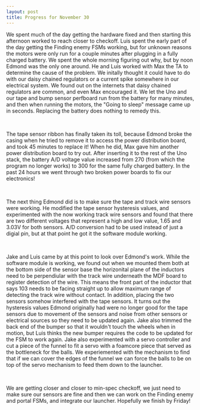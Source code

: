 ```yaml
---
layout: post
title: Progress for November 30
---
```


<p>
We spent much of the day getting the hardware fixed and then starting this afternoon worked to reach closer to checkoff. Luis spent the early part of the day getting the Finding enemy FSMs working, but for unknown reasons the motors were only run for a couple minutes after plugging in a fully charged battery. We spent the whole morning figuring out why, but by noon Edmond was the only one around. He and Luis worked with Max the TA to determine the cause of the problem. We initally thought it could have to do with our daisy chained regulators or a current spike somewhere in our electrical system. We found out on the internets that daisy chained regulators are common, and even Max encouraged it. We let the Uno and our tape and bump sensor perfboard run from the battery for many minutes, and then when running the motors, the "Going to sleep" message came up in seconds. Replacing the battery does nothing to remedy this.
</p> <br />

<p>
The tape sensor ribbon has finally taken its toll, because Edmond broke the casing when he tried to remove it to access the power distribution board, and took 45 minutes to replace it! When he did, Max gave him another power distribution board to try out. After inserting it to the rest of the Uno stack, the battery A/D voltage value increased from 270 (from which the program no longer works) to 300 for the same fully charged battery. In the past 24 hours we went through two broken power boards to fix our electronics! 
</p> <br />

<p>
The next thing Edmond did is to make sure the tape and track wire sensors were working. He modified the tape sensor hysteresis values, and experimented with the now working track wire sensors and found that there are two different voltages that represent a high and low value, 1.65 and 3.03V for both sensors. A/D conversion had to be used instead of just a digial pin, but at that point he got it the software module working.
</p> <br />

<p>
Jake and Luis came by at this point to look over Edmond's work. While the software module is working, we found out when we mounted them both at the bottom side of the sensor base the horizonital plane of the inductors need to be perpendiular with the track wire underneath the MDF board to register detection of the wire. This means the front part of the inductor that says 103 needs to be facing straight up to allow maximum range of detecting the track wire without contact. In addition, placing the two sensors somehow interfered with the tape sensors. It turns out the hysteresis values Edmond originally had were no longer good for the tape sensors due to movement of the sensors and noise from other sensors or electrical sources so they need to be updated again. Jake also trimmed the back end of the bumper so that it wouldn't touch the wheels when in motion, but Luis thinks the new bumper requires the code to be updated for the FSM to work again. Jake also experimented with a servo controller and cut a piece of the funnel to fit a servo with a foamcore piece that served as the bottleneck for the balls. We experiemented with the mechanism to find that if we can cover the edges of the funnel we can force the balls to be on top of the servo mechanism to feed them down to the launcher.
</p> <br />

<p>
We are getting closer and closer to min-spec checkoff, we just need to make sure our sensors are fine and then we can work on the Finding enemy and portal FSMs, and integrate our launcher. Hopefully we finish by Friday!
</p> <br />